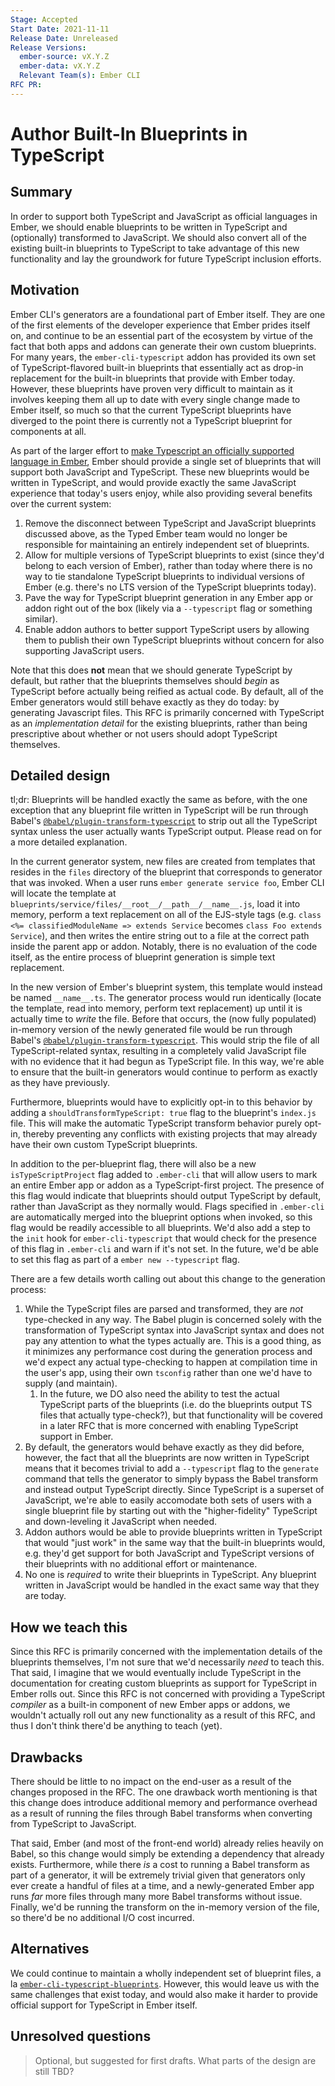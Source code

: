 ```yaml
---
Stage: Accepted
Start Date: 2021-11-11
Release Date: Unreleased
Release Versions:
  ember-source: vX.Y.Z
  ember-data: vX.Y.Z
  Relevant Team(s): Ember CLI
RFC PR:
---
```


<!---
Directions for above:

Stage: Leave as is
Start Date: Fill in with today's date, YYYY-MM-DD
Release Date: Leave as is
Release Versions: Leave as is
Relevant Team(s): Fill this in with the [team(s)](README.md#relevant-teams) to which this RFC applies
RFC PR: Fill this in with the URL for the Proposal RFC PR
-->

# Author Built-In Blueprints in TypeScript

## Summary

In order to support both TypeScript and JavaScript as official languages in Ember, we should enable blueprints to be written in TypeScript and (optionally) transformed to JavaScript. We should also convert all of the existing built-in blueprints to TypeScript to take advantage of this new functionality and lay the groundwork for future TypeScript inclusion efforts.

## Motivation

Ember CLI's generators are a foundational part of Ember itself. They are one of the first elements of the developer experience that Ember prides itself on, and continue to be an essential part of the ecosystem by virtue of the fact that both apps and addons can generate their own custom blueprints. For many years, the `ember-cli-typescript` addon has provided its own set of TypeScript-flavored built-in blueprints that essentially act as drop-in replacement for the built-in blueprints that provide with Ember today. However, these blueprints have proven very difficult to maintain as it involves keeping them all up to date with every single change made to Ember itself, so much so that the current TypeScript blueprints have diverged to the point there is currently not a TypeScript blueprint for components at all.

As part of the larger effort to [make Typescript an officially supported language in Ember](https://github.com/emberjs/rfcs/pull/724), Ember should provide a single set of blueprints that will support both JavaScript and TypeScript. These new blueprints would be written in TypeScript, and would provide exactly the same JavaScript experience that today's users enjoy, while also providing several benefits over the current system:

1. Remove the disconnect between TypeScript and JavaScript blueprints discussed above, as the Typed Ember team would no longer be responsible for maintaining an entirely independent set of blueprints.
1. Allow for multiple versions of TypeScript blueprints to exist (since they'd belong to each version of Ember), rather than today where there is no way to tie standalone TypeScript blueprints to individual versions of Ember (e.g. there's no LTS version of the TypeScript blueprints today).
1. Pave the way for TypeScript blueprint generation in any Ember app or addon right out of the box (likely via a `--typescript` flag or something similar).
1. Enable addon authors to better support TypeScript users by allowing them to publish their own TypeScript blueprints without concern for also supporting JavaScript users.

Note that this does **not** mean that we should generate TypeScript by default, but rather that the blueprints themselves should _begin_ as TypeScript before actually being reified as actual code. By default, all of the Ember generators would still behave exactly as they do today: by generating Javascript files. This RFC is primarily concerned with TypeScript as an _implementation detail_ for the existing blueprints, rather than being prescriptive about whether or not users should adopt TypeScript themselves.

## Detailed design

tl;dr: Blueprints will be handled exactly the same as before, with the one exception that any blueprint file written in TypeScript will be run through Babel's [`@babel/plugin-transform-typescript`](https://babeljs.io/docs/en/babel-plugin-transform-typescript) to strip out all the TypeScript syntax unless the user actually wants TypeScript output. Please read on for a more detailed explanation.

In the current generator system, new files are created from templates that resides in the `files` directory of the blueprint that corresponds to generator that was invoked. When a user runs `ember generate service foo`, Ember CLI will locate the template at `blueprints/service/files/__root__/__path__/__name__.js`, load it into memory, perform a text replacement on all of the EJS-style tags (e.g. `class <%= classifiedModuleName => extends Service` becomes `class Foo extends Service`), and then writes the entire string out to a file at the correct path inside the parent app or addon. Notably, there is no evaluation of the code itself, as the entire process of blueprint generation is simple text replacement.

In the new version of Ember's blueprint system, this template would instead be named `__name__.ts`. The generator process would run identically (locate the template, read into memory, perform text replacement) up until it is actually time to _write_ the file. Before that occurs, the (now fully populated) in-memory version of the newly generated file would be run through Babel's [`@babel/plugin-transform-typescript`](https://babeljs.io/docs/en/babel-plugin-transform-typescript). This would strip the file of all TypeScript-related syntax, resulting in a completely valid JavaScript file with no evidence that it had begun as TypeScript file. In this way, we're able to ensure that the built-in generators would continue to perform as exactly as they have previously.

Furthermore, blueprints would have to explicitly opt-in to this behavior by adding a `shouldTransformTypeScript: true` flag to the blueprint's `index.js` file. This will make the automatic TypeScript transform behavior purely opt-in, thereby preventing any conflicts with existing projects that may already have their own custom TypeScript blueprints.

In addition to the per-blueprint flag, there will also be a new `isTypeScriptProject` flag added to `.ember-cli` that will allow users to mark an entire Ember app or addon as a TypeScript-first project. The presence of this flag would indicate that blueprints should output TypeScript by default, rather than JavaScript as they normally would. Flags specified in `.ember-cli` are automatically merged into the blueprint options when invoked, so this flag would be readily accessible to all blueprints. We'd also add a step to the `init` hook for `ember-cli-typescript` that would check for the presence of this flag in `.ember-cli` and warn if it's not set. In the future, we'd be able to set this flag as part of a `ember new --typescript` flag.

There are a few details worth calling out about this change to the generation process:

1. While the TypeScript files are parsed and transformed, they are _not_ type-checked in any way. The Babel plugin is concerned solely with the transformation of TypeScript syntax into JavaScript syntax and does not pay any attention to what the types actually are. This is a good thing, as it minimizes any performance cost during the generation process and we'd expect any actual type-checking to happen at compilation time in the user's app, using their own `tsconfig` rather than one we'd have to supply (and maintain).
   1. In the future, we DO also need the ability to test the actual TypeScript parts of the blueprints (i.e. do the blueprints output TS files that actually type-check?), but that functionality will be covered in a later RFC that is more concerned with enabling TypeScript support in Ember.
1. By default, the generators would behave exactly as they did before, however, the fact that all the blueprints are now written in TypeScript means that it becomes trivial to add a `--typescript` flag to the `generate` command that tells the generator to simply bypass the Babel transform and instead output TypeScript directly. Since TypeScript is a superset of JavaScript, we're able to easily accomodate both sets of users with a single blueprint file by starting out with the "higher-fidelity" TypeScript and down-leveling it JavaScript when needed.
1. Addon authors would be able to provide blueprints written in TypeScript that would "just work" in the same way that the built-in blueprints would, e.g. they'd get support for both JavaScript and TypeScript versions of their blueprints with no additional effort or maintenance.
1. No one is _required_ to write their blueprints in TypeScript. Any blueprint written in JavaScript would be handled in the exact same way that they are today.

## How we teach this

Since this RFC is primarily concerned with the implementation details of the blueprints themselves, I'm not sure that we'd necessarily _need_ to teach this. That said, I imagine that we would eventually include TypeScript in the documentation for creating custom blueprints as support for TypeScript in Ember rolls out. Since this RFC is not concerned with providing a TypeScript _compiler_ as a built-in component of new Ember apps or addons, we wouldn't actually roll out any new functionality as a result of this RFC, and thus I don't think there'd be anything to teach (yet).

## Drawbacks

There should be little to no impact on the end-user as a result of the changes proposed in the RFC. The one drawback worth mentioning is that this change does introduce additional memory and performance overhead as a result of running the files through Babel transforms when converting from TypeScript to JavaScript.

That said, Ember (and most of the front-end world) already relies heavily on Babel, so this change would simply be extending a dependency that already exists. Furthermore, while there _is_ a cost to running a Babel transform as part of a generator, it will be extremely trivial given that generators only ever create a handful of files at a time, and a newly-generated Ember app runs _far_ more files through many more Babel transforms without issue. Finally, we'd be running the transform on the in-memory version of the file, so there'd be no additional I/O cost incurred.

## Alternatives

We could continue to maintain a wholly independent set of blueprint files, a la [`ember-cli-typescript-blueprints`](https://github.com/typed-ember/ember-cli-typescript-blueprints). However, this would leave us with the same challenges that exist today, and would also make it harder to provide official support for TypeScript in Ember itself.

## Unresolved questions

> Optional, but suggested for first drafts. What parts of the design are still
> TBD?
